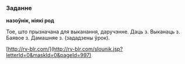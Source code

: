 ### Заданне
**назоўнік, ніякі род**

Тое, што прызначана для выканання, даручэнне. Даць з. Выканаць з. Баявое з. Дамашняе з. (зададзены ўрок).

<a rel="author">[http://rv-blr.com/](http://rv-blr.com/slounik.jsp?letterId=0&maskId=0&pageId=997)</a>

